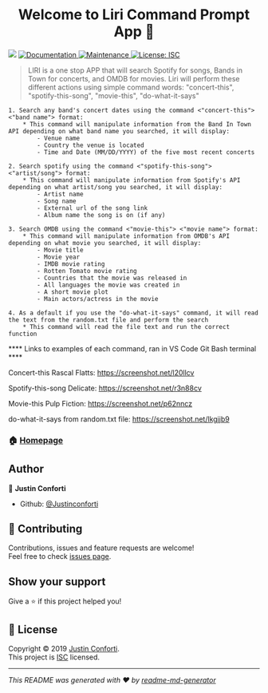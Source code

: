 ﻿<h1 align="center">Welcome to Liri Command Prompt App 👋</h1>
<p>
  <img src="https://img.shields.io/badge/version-1.0.0-blue.svg?cacheSeconds=2592000" />
  <a href="https://github.com/JustinConforti/liri-node-app#readme">
    <img alt="Documentation" src="https://img.shields.io/badge/documentation-yes-brightgreen.svg" target="_blank" />
  </a>
  <a href="https://github.com/JustinConforti/liri-node-app/graphs/commit-activity">
    <img alt="Maintenance" src="https://img.shields.io/badge/Maintained%3F-yes-green.svg" target="_blank" />
  </a>
  <a href="https://github.com/JustinConforti/liri-node-app/blob/master/LICENSE">
    <img alt="License: ISC" src="https://img.shields.io/badge/License-ISC-yellow.svg" target="_blank" />
  </a>
</p>


> LIRI is a one stop APP that will search Spotify for songs, Bands in Town for concerts, and OMDB for movies.
Liri will perform these different actions using simple command words: "concert-this", "spotify-this-song", "movie-this", "do-what-it-says"
	
	1. Search any band's concert dates using the command <"concert-this"> <"band name"> format:
		* This command will manipulate information from the Band In Town API depending on what band name you searched, it will display: 
			- Venue name 
			- Country the venue is located
			- Time and Date (MM/DD/YYYY) of the five most recent concerts
	
	2. Search spotify using the command <"spotify-this-song"> <"artist/song"> format:
		* This command will manipulate information from Spotify's API depending on what artist/song you searched, it will display:
			- Artist name
			- Song name
			- External url of the song link
			- Album name the song is on (if any)

	3. Search OMDB using the command <"movie-this"> <"movie name"> format:
		* This command will manipulate information from OMDB's API depending on what movie you searched, it will display: 
			- Movie title
			- Movie year
			- IMDB movie rating
			- Rotten Tomato movie rating
			- Countries that the movie was released in
			- All languages the movie was created in
			- A short movie plot
			- Main actors/actress in the movie

	4. As a default if you use the "do-what-it-says" command, it will read the text from the random.txt file and perform the search
		* This command will read the file text and run the correct function 
			


**** Links to examples of each command, ran in VS Code Git Bash terminal ****

Concert-this Rascal Flatts: 
https://screenshot.net/l20llcv

Spotify-this-song Delicate: 
https://screenshot.net/r3n88cv

Movie-this Pulp Fiction:
https://screenshot.net/p62nncz

do-what-it-says from random.txt file: 
https://screenshot.net/lkgjjb9
		
		 
		 

### 🏠 [Homepage](https://github.com/JustinConforti/liri-node-app#readme)


## Author

👤 **Justin Conforti**

* Github: [@Justinconforti](https://github.com/Justinconforti)

## 🤝 Contributing

Contributions, issues and feature requests are welcome!<br />Feel free to check [issues page](https://github.com/JustinConforti/liri-node-app/issues).

## Show your support

Give a ⭐️ if this project helped you!

## 📝 License

Copyright © 2019 [Justin Conforti](https://github.com/Justinconforti).<br />
This project is [ISC](https://github.com/JustinConforti/liri-node-app/blob/master/LICENSE) licensed.

***
_This README was generated with ❤️ by [readme-md-generator](https://github.com/kefranabg/readme-md-generator)_